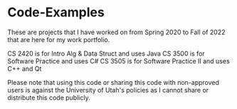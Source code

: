 # Code-Examples
These are projects that I have worked on from Spring 2020 to Fall of 2022 that are here for my work portfolio. 

CS 2420 is for Intro Alg & Data Struct and uses Java
CS 3500 is for Software Practice and uses C#
CS 3505 is for Software Practice II and uses C++ and Qt

Please note that using this code or sharing this code with non-approved users is against the University of Utah's policies as I cannot share or distribute this code publicly.
